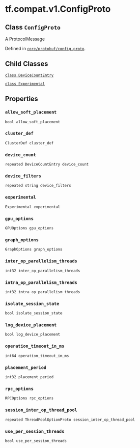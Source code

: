 <div itemscope itemtype="http://developers.google.com/ReferenceObject">
<meta itemprop="name" content="tf.compat.v1.ConfigProto" />
<meta itemprop="path" content="Stable" />
<meta itemprop="property" content="DeviceCountEntry"/>
<meta itemprop="property" content="Experimental"/>
<meta itemprop="property" content="allow_soft_placement"/>
<meta itemprop="property" content="cluster_def"/>
<meta itemprop="property" content="device_count"/>
<meta itemprop="property" content="device_filters"/>
<meta itemprop="property" content="experimental"/>
<meta itemprop="property" content="gpu_options"/>
<meta itemprop="property" content="graph_options"/>
<meta itemprop="property" content="inter_op_parallelism_threads"/>
<meta itemprop="property" content="intra_op_parallelism_threads"/>
<meta itemprop="property" content="isolate_session_state"/>
<meta itemprop="property" content="log_device_placement"/>
<meta itemprop="property" content="operation_timeout_in_ms"/>
<meta itemprop="property" content="placement_period"/>
<meta itemprop="property" content="rpc_options"/>
<meta itemprop="property" content="session_inter_op_thread_pool"/>
<meta itemprop="property" content="use_per_session_threads"/>
</div>

# tf.compat.v1.ConfigProto

## Class `ConfigProto`

A ProtocolMessage





Defined in [`core/protobuf/config.proto`](/code/stable/tensorflow/core/protobuf/config.proto).

<!-- Placeholder for "Used in" -->


## Child Classes
[`class DeviceCountEntry`](../../../tf/compat/v1/ConfigProto/DeviceCountEntry.md)

[`class Experimental`](../../../tf/compat/v1/ConfigProto/Experimental.md)

## Properties

<h3 id="allow_soft_placement"><code>allow_soft_placement</code></h3>

`bool allow_soft_placement`


<h3 id="cluster_def"><code>cluster_def</code></h3>

`ClusterDef cluster_def`


<h3 id="device_count"><code>device_count</code></h3>

`repeated DeviceCountEntry device_count`


<h3 id="device_filters"><code>device_filters</code></h3>

`repeated string device_filters`


<h3 id="experimental"><code>experimental</code></h3>

`Experimental experimental`


<h3 id="gpu_options"><code>gpu_options</code></h3>

`GPUOptions gpu_options`


<h3 id="graph_options"><code>graph_options</code></h3>

`GraphOptions graph_options`


<h3 id="inter_op_parallelism_threads"><code>inter_op_parallelism_threads</code></h3>

`int32 inter_op_parallelism_threads`


<h3 id="intra_op_parallelism_threads"><code>intra_op_parallelism_threads</code></h3>

`int32 intra_op_parallelism_threads`


<h3 id="isolate_session_state"><code>isolate_session_state</code></h3>

`bool isolate_session_state`


<h3 id="log_device_placement"><code>log_device_placement</code></h3>

`bool log_device_placement`


<h3 id="operation_timeout_in_ms"><code>operation_timeout_in_ms</code></h3>

`int64 operation_timeout_in_ms`


<h3 id="placement_period"><code>placement_period</code></h3>

`int32 placement_period`


<h3 id="rpc_options"><code>rpc_options</code></h3>

`RPCOptions rpc_options`


<h3 id="session_inter_op_thread_pool"><code>session_inter_op_thread_pool</code></h3>

`repeated ThreadPoolOptionProto session_inter_op_thread_pool`


<h3 id="use_per_session_threads"><code>use_per_session_threads</code></h3>

`bool use_per_session_threads`




